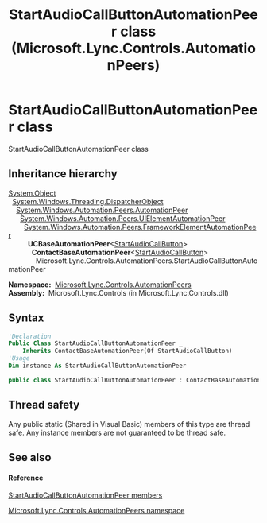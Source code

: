 ﻿---
title: StartAudioCallButtonAutomationPeer class (Microsoft.Lync.Controls.AutomationPeers)
TOCTitle: StartAudioCallButtonAutomationPeer class
ms:assetid: T:Microsoft.Lync.Controls.AutomationPeers.StartAudioCallButtonAutomationPeer_DI_3_UC_OCS14MrefLyncWPF
ms:mtpsurl: https://msdn.microsoft.com/en-us/library/microsoft.lync.controls.automationpeers.startaudiocallbuttonautomationpeer_di_3_uc_ocs14mreflyncwpf(v=office.15)
ms:contentKeyID: 48597275
ms.date: 07/28/2014
mtps_version: v=office.15
f1_keywords:
- Microsoft.Lync.Controls.AutomationPeers.StartAudioCallButtonAutomationPeer
dev_langs:
- CSharp
- JScript
- VB
- other
---

# StartAudioCallButtonAutomationPeer class

StartAudioCallButtonAutomationPeer class

## Inheritance hierarchy

[System.Object](http://msdn2.microsoft.com/en-us/library/e5kfa45b)  
  [System.Windows.Threading.DispatcherObject](http://msdn2.microsoft.com/en-us/library/ms615925)  
    [System.Windows.Automation.Peers.AutomationPeer](http://msdn2.microsoft.com/en-us/library/ms523415)  
      [System.Windows.Automation.Peers.UIElementAutomationPeer](http://msdn2.microsoft.com/en-us/library/ms608014)  
        [System.Windows.Automation.Peers.FrameworkElementAutomationPeer](http://msdn2.microsoft.com/en-us/library/ms615720)  
          **UCBaseAutomationPeer**\<[StartAudioCallButton](startaudiocallbutton-class-microsoft-lync-controls_1.md)\>  
            **ContactBaseAutomationPeer**\<[StartAudioCallButton](startaudiocallbutton-class-microsoft-lync-controls_1.md)\>  
              Microsoft.Lync.Controls.AutomationPeers.StartAudioCallButtonAutomationPeer  

**Namespace:**  [Microsoft.Lync.Controls.AutomationPeers](microsoft-lync-controls-automationpeers-namespace_1.md)  
**Assembly:**  Microsoft.Lync.Controls (in Microsoft.Lync.Controls.dll)

## Syntax

``` vb
'Declaration
Public Class StartAudioCallButtonAutomationPeer _
    Inherits ContactBaseAutomationPeer(Of StartAudioCallButton)
'Usage
Dim instance As StartAudioCallButtonAutomationPeer
```

``` csharp
public class StartAudioCallButtonAutomationPeer : ContactBaseAutomationPeer<StartAudioCallButton>
```

## Thread safety

Any public static (Shared in Visual Basic) members of this type are thread safe. Any instance members are not guaranteed to be thread safe.

## See also

#### Reference

[StartAudioCallButtonAutomationPeer members](startaudiocallbuttonautomationpeer-members-microsoft-lync-controls-automationpeers_1.md)

[Microsoft.Lync.Controls.AutomationPeers namespace](microsoft-lync-controls-automationpeers-namespace_1.md)

